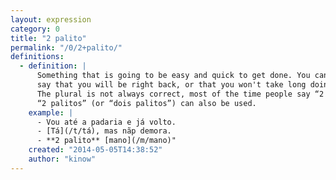 ```yaml
---
layout: expression
category: 0
title: "2 palito"
permalink: "/0/2+palito/"
definitions:
  - definition: | 
      Something that is going to be easy and quick to get done. You can use that to
      say that you will be right back, or that you won't take long doing something.
      The plural is not always correct, most of the time people say “2 palito”, but
      “2 palitos” (or “dois palitos”) can also be used.
    example: |
      - Vou até a padaria e já volto.
      - [Tá](/t/tá), mas nãp demora.
      - **2 palito** [mano](/m/mano)"
    created: "2014-05-05T14:38:52"
    author: "kinow"
---
```

